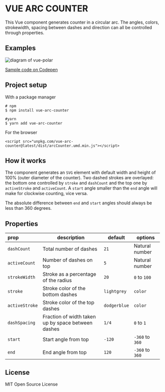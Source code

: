# VUE ARC COUNTER

This Vue component generates counter in a circular arc. The angles, colors, strokewidth, spacing between dashes and 
direction can all be controlled through properties.

## Examples

![diagram of vue-polar](https://raw.githubusercontent.com/snirp/vue-arc-counter/master/examples.png)

[Sample code on Codepen]()

## Project setup

With a package manager
```
# npm
$ npm install vue-arc-counter

#yarn
$ yarn add vue-arc-counter
```

For the browser
```
<script src="unpkg.com/vue-arc-counter@latest/dist/arcCounter.umd.min.js"></script>
```

## How it works
The component generates an `SVG` element with default width and height of 100% (outer diameter of the counter).
Two dashed strokes are overlayed: the bottom one controlled by `stroke` and `dashCount` and the top one by 
`activeStroke` and `activeCount`. A `start` angle smaller than the `end` angle will make for clockwise counting, 
vice versa.

The absolute difference between `end` and `start` angles should always be less than 360 degrees.

## Properties
|prop|description|default|options|
|:---|---|---|---|
|`dashCount`|Total number of dashes|`21`|Natural number|
|`activeCount`|Number of dashes on top|`5`|Natural number|
|`strokeWidth`|Stroke as a percentage of the radius|`20`|`0` to `100`|
|`stroke`|Stroke color of the bottom dashes|`lightgrey`|`color`|
|`activeStroke`|Stroke color of the top dashes|`dodgerblue`|`color`|
|`dashSpacing`|Fraction of width taken up by space between dashes|`1/4`|`0` to `1`|
|`start`|Start angle from top|`-120`|`-360` to `360`|
|`end`|End angle from top|`120`|`-360` to `360`|

## License

MIT Open Source License